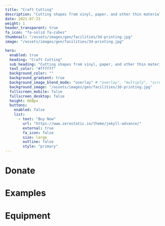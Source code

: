 ```yaml
---
title: "Craft Cutting"
description: "Cutting shapes from vinyl, paper, and other thin materials."
date: 2021-07-23
weight: 1
header_transparent: true
fa_icon: "fa-solid fa-cubes"
thumbnail: "/assets/images/gen/facilities/3d-printing.jpg"
image: "/assets/images/gen/facilities/3d-printing.jpg"

hero:
  enabled: true
  heading: "Craft Cutting"
  sub_heading: "Cutting shapes from vinyl, paper, and other thin materials."
  text_color: "#ffffff"
  background_color: ""
  background_gradient: true
  background_image_blend_mode: "overlay" # "overlay", "multiply", "screen"
  background_image: "/assets/images/gen/facilities/3d-printing.jpg"
  fullscreen_mobile: false
  fullscreen_desktop: false
  height: 660px
  buttons:
    enabled: false
    list:
      - text: "Buy Now"
        url: "https://www.zerostatic.io/theme/jekyll-advance/"
        external: true
        fa_icon: false
        size: large
        outline: false
        style: "primary"
---
```


# Donate

# Examples

# Equipment